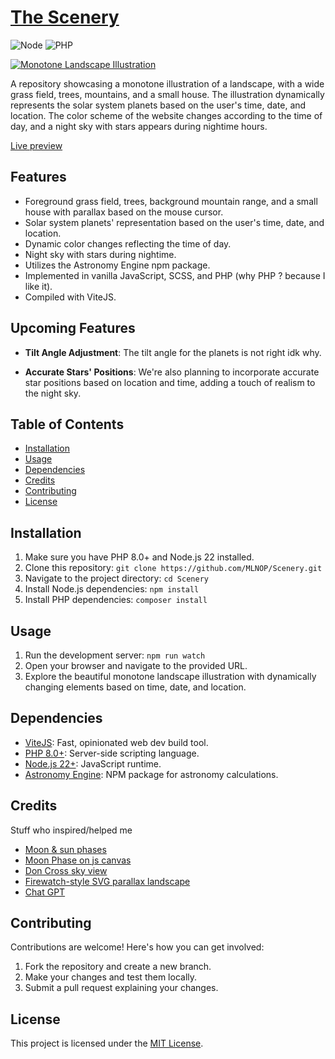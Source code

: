 # [The Scenery](<[URL](https://scenery.mlnop.fr/)>)

![Node](https://img.shields.io/badge/node-%3E%3D%2022-brightgreen)
![PHP](https://img.shields.io/badge/php-%5E8-blue)

[![Monotone Landscape Illustration](./build/assets/img/preview.png)](https://scenery.mlnop.fr/)

A repository showcasing a monotone illustration of a landscape, with a wide grass field, trees, mountains, and a small house.
The illustration dynamically represents the solar system planets based on the user's time, date, and location.
The color scheme of the website changes according to the time of day, and a night sky with stars appears during nightime hours.

[Live preview](https://scenery.mlnop.fr/)

## Features

- Foreground grass field, trees, background mountain range, and a small house with parallax based on the mouse cursor.
- Solar system planets' representation based on the user's time, date, and location.
- Dynamic color changes reflecting the time of day.
- Night sky with stars during nightime.
- Utilizes the Astronomy Engine npm package.
- Implemented in vanilla JavaScript, SCSS, and PHP (why PHP ? because I like it).
- Compiled with ViteJS.

## Upcoming Features

- **Tilt Angle Adjustment**: The tilt angle for the planets is not right idk why.

- **Accurate Stars' Positions**: We're also planning to incorporate accurate star positions based on location and time, adding a touch of realism to the night sky.

## Table of Contents

- [Installation](#installation)
- [Usage](#usage)
- [Dependencies](#dependencies)
- [Credits](#credits)
- [Contributing](#contributing)
- [License](#license)

## Installation

1. Make sure you have PHP 8.0+ and Node.js 22 installed.
2. Clone this repository: `git clone https://github.com/MLNOP/Scenery.git`
3. Navigate to the project directory: `cd Scenery`
4. Install Node.js dependencies: `npm install`
5. Install PHP dependencies: `composer install`

## Usage

1. Run the development server: `npm run watch`
2. Open your browser and navigate to the provided URL.
3. Explore the beautiful monotone landscape illustration with dynamically changing elements based on time, date, and location.

## Dependencies

- [ViteJS](https://vitejs.dev/): Fast, opinionated web dev build tool.
- [PHP 8.0+](https://www.php.net/): Server-side scripting language.
- [Node.js 22+](https://nodejs.org/): JavaScript runtime.
- [Astronomy Engine](https://www.npmjs.com/package/astronomy-engine): NPM package for astronomy calculations.

## Credits

Stuff who inspired/helped me

- [Moon & sun phases](https://www.timeanddate.com/astronomy/france/avignon)
- [Moon Phase on js canvas](https://codepen.io/anowodzinski/pen/ZWKXPQ)
- [Don Cross sky view](http://cosinekitty.com/sky_view.html)
- [Firewatch-style SVG parallax landscape](https://codepen.io/accudio/pen/GRNmbjJ)
- [Chat GPT](https://openai.com/blog/chatgpt)

## Contributing

Contributions are welcome! Here's how you can get involved:

1. Fork the repository and create a new branch.
2. Make your changes and test them locally.
3. Submit a pull request explaining your changes.

## License

This project is licensed under the [MIT License](LICENSE).
